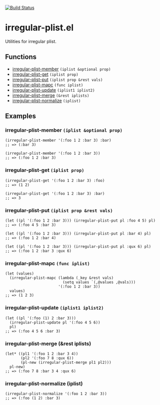 [![Build Status](https://travis-ci.com/twlz0ne/irregular-plist.el.svg?branch=master)](https://travis-ci.com/twlz0ne/irregular-plist.el)

# irregular-plist.el

Utilities for irregular plist.

## Functions

- [irregular-plist-member](#irregular-plist-member-iplist-optional-prop) `(iplist &optional prop)`
- [irregular-plist-get](#irregular-plist-get-iplist-prop)                `(iplist prop)`
- [irregular-plist-put](#irregular-plist-put-iplist-prop-rest-vals)      `(iplist prop &rest vals)`
- [irregular-plist-mapc](#irregular-plist-mapc-func-iplist)              `(func iplist)`
- [irregular-plist-update](#irregular-plist-update-iplist1-iplist2)      `(iplist1 iplist2)`
- [irregular-plist-merge](#irregular-plist-merge-rest-iplists)           `(&rest iplists)`
- [irregular-plist-normalize](#irregular-plist-normalize-iplist)         `(iplist)`

## Examples

### irregular-plist-member `(iplist &optional prop)`

```elisp
(irregular-plist-member '(:foo 1 2 :bar 3) :bar)
;; => (:bar 3)

(irregular-plist-member '(:foo 1 2 :bar 3))
;; => (:foo 1 2 :bar 3)
```

### irregular-plist-get `(iplist prop)`

```elisp
(irregular-plist-get '(:foo 1 2 :bar 3) :foo)
;; => (1 2)

(irregular-plist-get '(:foo 1 2 :bar 3) :bar)
;; => 3
```

### irregular-plist-put `(iplist prop &rest vals)`

```elisp
(let ((pl '(:foo 1 2 :bar 3))) (irregular-plist-put pl :foo 4 5) pl)
;; => (:foo 4 5 :bar 3)

(let ((pl '(:foo 1 2 :bar 3))) (irregular-plist-put pl :bar 4) pl)
;; => (:foo 1 2 :bar 4)

(let ((pl '(:foo 1 2 :bar 3))) (irregular-plist-put pl :qux 6) pl)
;; => (:foo 1 2 :bar 3 :qux 6)
```

### irregular-plist-mapc `(func iplist)`

```elisp
(let (values)
  (irregular-plist-mapc (lambda (_key &rest vals)
                          (setq values `(,@values ,@vals)))
                        '(:foo 1 2 :bar 3))
  values)
;; => (1 2 3)
```

### irregular-plist-update `(iplist1 iplist2)`

``` elisp
(let ((pl '(:foo (1) 2 :bar 3)))
  (irregular-plist-update pl '(:foo 4 5 6))
  pl)
;; => (:foo 4 5 6 :bar 3)
```

### irregular-plist-merge (&rest iplists)

```elisp
(let* ((pl1 '(:foo 1 2 :bar 3 4))
       (pl2 '(:foo 7 8 :qux 6))
       (pl-new (irregular-plist-merge pl1 pl2)))
  pl-new)
;; => (:foo 7 8 :bar 3 4 :qux 6)
```

### irregular-plist-normalize (iplist)

```elisp
(irregular-plist-normalize '(:foo 1 2 :bar 3))
;; => (:foo (1 2) :bar 3)
```
